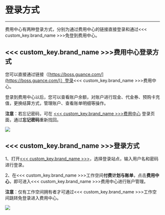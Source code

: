 # 登录方式
---

费用中心有两种登录方式，分别为通过费用中心的链接直接登录和通过<<< custom_key.brand_name >>>免登到费用中心。

## <<< custom_key.brand_name >>>费用中心登录方式

您可以直接通过链接（[https://boss.guance.com/](https://boss.guance.com/)）登录<<< custom_key.brand_name >>>费用中心。

登录到费用中心以后，您可以查看账户余额，对账户进行现金、代金券、预购卡充值，更换结算方式，管理账户、查看账单明细等操作。

**注意**：若忘记密码，可在 [<<< custom_key.brand_name >>>费用中心](https://boss.guance.com/) 登录页面，通过**忘记密码**重新找回。

![](img/3.billing_cost_1.png)

## <<< custom_key.brand_name >>>登录方式

1、打开[<<< custom_key.brand_name >>>](https://auth.guance.com/login/pwd)，选择登录站点，输入用户名和密码进行登录。

2、在<<< custom_key.brand_name >>>工作空间**付费计划与账单**，点击**费用中心**，即可进入<<< custom_key.brand_name >>>费用中心进行账户管理。

**注意**：仅有工作空间拥有者才可通过<<< custom_key.brand_name >>>工作空间跳转免登录进入费用中心。

![](img/3.billing_cost_2.png)
